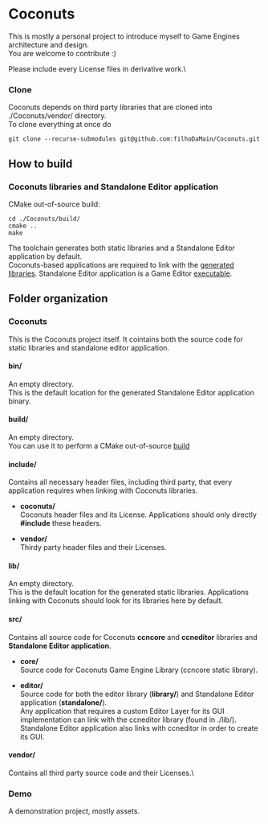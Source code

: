 # Coconuts

This is mostly a personal project to introduce myself to Game Engines architecture and design.\
You are welcome to contribute :)

Please include every License files in derivative work.\


### Clone
Coconuts depends on third party libraries that are cloned into ./Coconuts/vendor/ directory.\
To clone everything at once do

```
git clone --recurse-submodules git@github.com:filhoDaMain/Coconuts.git
```

## How to build
### Coconuts libraries and Standalone Editor application

CMake out-of-source build:
```
cd ./Coconuts/build/
cmake ..
make
```

The toolchain generates both static libraries and a Standalone Editor application by default.\
Coconuts-based applications are required to link with the [generated libraries](#lib).
Standalone Editor application is a Game Editor [executable](#bin).

## Folder organization
### Coconuts
This is the Coconuts project itself. It cointains both the source code for static libraries and standalone editor application.

#### bin/
An empty directory.\
This is the default location for the generated Standalone Editor application binary.

#### build/
An empty directory.\
You can use it to perform a CMake out-of-source [build](#coconuts-libraries-and-standalone-editor-application)

#### include/
Contains all necessary header files, including third party, that every application requires when linking with Coconuts libraries.

- **coconuts/**\
Coconuts header files and its License. Applications should only directly **#include** these headers.

- **vendor/**\
Thirdy party header files and their Licenses.

#### lib/
An empty directory.\
This is the default location for the generated static libraries. Applications linking with Coconuts should look for its libraries here by default.

#### src/
Contains all source code for Coconuts **ccncore** and **ccneditor** libraries and **Standalone Editor application**.

- **core/**\
Source code for Coconuts Game Engine Library (ccncore static library).

- **editor/**\
Source code for both the editor library (**library/**) and Standalone Editor application (**standalone/**).\
Any application that requires a custom Editor Layer for its GUI implementation can link with the ccneditor library (found in ./lib/).
Standalone Editor application also links with ccneditor in order to create its GUI.

#### vendor/
Contains all third party source code and their Licenses.\


### Demo
A demonstration project, mostly assets.
